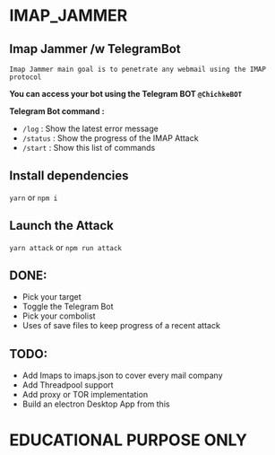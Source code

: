 # IMAP_JAMMER
## Imap Jammer /w TelegramBot
```
Imap Jammer main goal is to penetrate any webmail using the IMAP protocol
```

__You can access your bot using the Telegram BOT `@ChichkeBOT`__

**Telegram Bot command :**
- `/log` : Show the latest error message
- `/status` : Show the progress of the IMAP Attack
- `/start` : Show this list of commands
  
## Install dependencies

`yarn` or `npm i`

## Launch the Attack

 `yarn attack` or `npm run attack`


## DONE:

- Pick your target
- Toggle the Telegram Bot
- Pick your combolist
- Uses of save files to keep progress of a recent attack

## TODO:
- Add Imaps to imaps.json to cover every mail company
- Add Threadpool support
- Add proxy or TOR implementation
- Build an electron Desktop App from this



# EDUCATIONAL PURPOSE ONLY 
